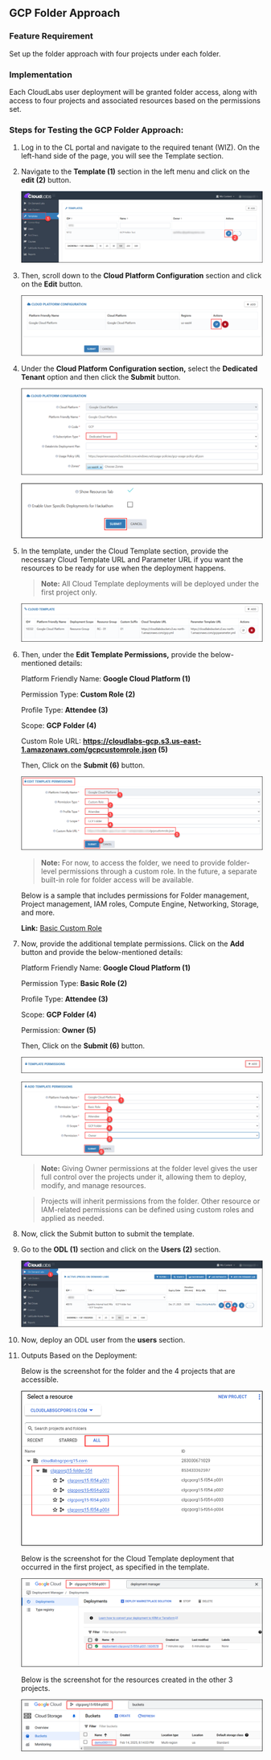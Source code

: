 ## GCP Folder Approach

### Feature Requirement
Set up the folder approach with four projects under each folder.

### Implementation
Each CloudLabs user deployment will be granted folder access, along with access to four projects and associated resources based on the permissions set.

### Steps for Testing the GCP Folder Approach:

1. Log in to the CL portal and navigate to the required tenant (WIZ). On the left-hand side of the page, you will see the Template section.

2. Navigate to the **Template (1)** section in the left menu and click on the **edit (2)** button.

   ![](/img/01.png)

3. Then, scroll down to the **Cloud Platform Configuration** section and click on the **Edit** button.

   ![](/img/02.png)

4. Under the **Cloud Platform Configuration section,** select the **Dedicated Tenant** option and then click the **Submit** button.

   ![](/img/03.png)

   ![](/img/04.png)

5. In the template, under the Cloud Template section, provide the necessary Cloud Template URL and Parameter URL if you want the resources to be ready for use when 
   the deployment happens.

   >**Note:** All Cloud Template deployments will be deployed under the first project only.

   ![](/img/template.png)

6. Then, under the **Edit Template Permissions,** provide the below-mentioned details: 

   Platform Friendly Name: **Google Cloud Platform (1)**

   Permission Type: **Custom Role (2)**

   Profile Type: **Attendee (3)**

   Scope: **GCP Folder (4)**

   Custom Role URL: **https://cloudlabs-gcp.s3.us-east-1.amazonaws.com/gcpcustomrole.json (5)**
   
   Then, Click on the **Submit (6)** button.

   ![](/img/05.png)

   >**Note:** For now, to access the folder, we need to provide folder-level permissions through a custom role. 
   >In the future, a separate built-in role for folder access will be available. 

   Below is a sample that includes permissions for Folder management, Project management, IAM roles, Compute Engine, Networking, Storage, and more.

   **Link:** [Basic Custom Role](https://cloudlabs-gcp.s3.us-east-1.amazonaws.com/gcpcustomrole.json)

7.  Now, provide the additional template permissions. Click on the **Add** button and provide the below-mentioned details:

    Platform Friendly Name: **Google Cloud Platform (1)**

    Permission Type: **Basic Role (2)**

    Profile Type: **Attendee (3)**

    Scope: **GCP Folder (4)**

    Permission: **Owner (5)**

    Then, Click on the **Submit (6)** button.

    ![](/img/06.png)

    ![](/img/07.png)

    >**Note:**  Giving Owner permissions at the folder level gives the user full control over the projects under it, allowing them to deploy, modify, and manage resources.

    >Projects will inherit permissions from the folder. Other resource or IAM-related permissions can be defined using custom roles and applied as needed.

8. Now, click the Submit button to submit the template.

9. Go to the **ODL (1)** section and click on the **Users (2)** section.

    ![](/img/08.png)

10. Now, deploy an ODL user from the **users** section.

11. Outputs Based on the Deployment:

    Below is the screenshot for the folder and the 4 projects that are accessible.

    ![](/img/09.png)

    Below is the screenshot for the Cloud Template deployment that occurred in the first project, as specified in the template.

    ![](/img/10.png)

    Below is the screenshot for the resources created in the other 3 projects.

    ![](/img/11.png)
